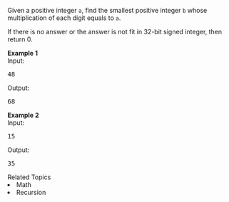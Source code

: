 <p>Given a positive integer <code>a</code>, find the smallest positive integer <code>b</code> whose multiplication of each digit equals to <code>a</code>. </p>

<p>
If there is no answer or the answer is not fit in 32-bit signed integer, then return 0.</p>

<p>
<b>Example 1</b><br>
Input:
<pre>48 </pre>
Output:
<pre>68</pre>
</p>

<p>
<b>Example 2</b><br>
Input: 
<pre>15</pre>

Output:
<pre>35</pre>
</p><div><div>Related Topics</div><div><li>Math</li><li>Recursion</li></div></div>